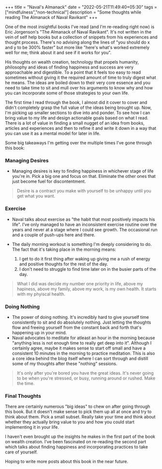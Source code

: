 +++
title = "Naval's Almanack"
date = "2022-05-21T11:49:40+05:30"
tags = ["mindfulness","non-technical"]
description = "Some thoughts while reading The Almanack of Naval Ravikant"
+++

One of the most insightful books I've read (and I'm re-reading right now) is Eric Jorgenson's "The Almanack of Naval Ravikant". It's not written in the vein of self help books but a collection of snippets from his experiences and thought process. There's no advising along the lines of "you should do x and y to be 300% faster" but more like "here's what's worked extremely well for me; think about it and see if it works for you".

His thoughts on wealth creation, technology that propels humanity, philosophy and ideas of finding happiness and success are very approachable and digestible. To a point that it feels too easy to read sometimes without giving it the required amount of time to truly digest what he means. The ideas are boiled down to their very core essence and you need to take time to sit and mull over his arguments to know why and how you can incorporate some of those strategies to your own life.

The first time I read through the book, I almost did it cover to cover and didn't completely grasp the full value of the ideas being brought up. Now, I'm picking up smaller sections to dive into and ponder. To see how I can bring value to my life and design actionable goals based on what I read. There is a lot of value in finding a small nugget of an idea from books, articles and experiences and then to refine it and write it down in a way that you can use it as a mental model for later in life.

Some big takeaways I'm getting over the multiple times I've gone through this book:

### Managing Desires
- Managing desires is key to finding happiness in whichever stage of life you're in. Pick a big one and focus on that. Eliminate the other ones that just become fuel for discontentment. 

> Desire is a contract you make with yourself to be unhappy until you get what you want.

### Exercise
- Naval talks about exercise as "the habit that most positively impacts his life". I've only managed to have an inconsistent exercise routine over the years and never at a stage where I could see growth. The occasional run and a couple of push-ups here and there. 

- The daily morning workout is something I'm deeply considering to do. The fact that it's taking place in the morning means:
  1. I get to do it first thing after waking up giving me a rush of energy and positive thoughts for the rest of the day.
  2. I don't need to struggle to find time later on in the busier parts of the day.

> What I did was decide my number one priority in life, above my hapiness, above my family, above my work, is my own health. It starts with my phyiscal health.

### Doing Nothing
- The power of doing nothing. It's incredibly hard to give yourself time consistently to sit and do absolutely nothing. Just letting the thoughts flow and freeing yourself from the constant back and forth that's happening up in your mind. 
- Naval advocates to meditate for atleast an hour in the morning because "anything less is not enough time to really get deep into it". Although I certainly agree, maybe it makes sense to start off small and have a consistent 10 minutes in the morning to practice meditation. This is also a core idea behind the blog itself where I can sort through and distill some of my thoughts after these "nothing" sessions.

> It's only after you're bored you have the great ideas. It's never going to be when you're stressed, or busy, running around or rushed. Make the time.

### Final Thoughts
There are certainly numerous "big ideas" to chew on after going through this book. But it doesn't make sense to pick them up all at once and try to think about them. Pick a small subset. Really take your time and think about whether they actually bring value to you and how you could start implementing it in your life.

I haven't even brought up the insights he makes in the first part of the book on wealth creation. I've been fascinated on re-reading the second part which talks about finding happiness and incorporating practices to take care of yourself. 

Hoping to write more posts about this book in the near future.
